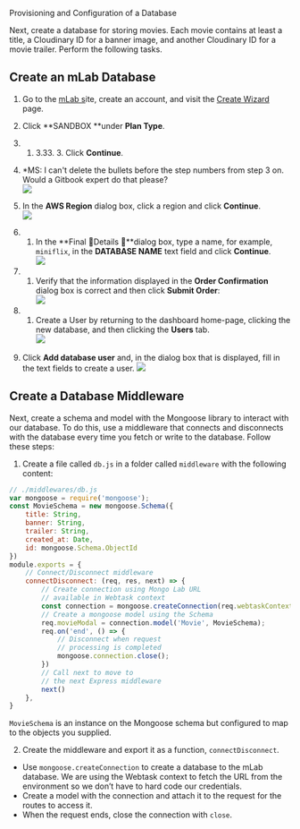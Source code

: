 Provisioning and Configuration of a Database

Next, create a database for storing movies. Each movie contains at least a title, a Cloudinary ID for a banner image, and another Cloudinary ID for a movie trailer. Perform the following tasks.

## Create an mLab Database

1. Go to the [mLab s](https://mlab.com)ite, create an account, and visit the [Create Wizard](https://mlab.com/create/wizard) page.
2. Click **SANDBOX **under **Plan Type**.



1. 1. 3.33. 3. Click **Continue**.
2. \*MS: I can't delete the bullets before the step numbers from step 3 on. Would a Gitbook expert do that please?  
   ![](https://d2mxuefqeaa7sj.cloudfront.net/s_C4E0BB4A3CA481FA22D9AA6239D953F2B1D94D00408DB28F7AB567E3C6C4DB1A_1521565541349_Screen+Shot+2018-03-20+at+6.05.26+PM.png)

3. In the **AWS Region** dialog box, click a region and click **Continue**.  
   ![](https://d2mxuefqeaa7sj.cloudfront.net/s_C4E0BB4A3CA481FA22D9AA6239D953F2B1D94D00408DB28F7AB567E3C6C4DB1A_1521565557555_Screen+Shot+2018-03-20+at+5.58.34+PM.png)
4. 1. In the **Final Details **dialog box, type a name, for example, `miniflix`, in the **DATABASE NAME** text field and click **Continue**.  
      ![](https://d2mxuefqeaa7sj.cloudfront.net/s_C4E0BB4A3CA481FA22D9AA6239D953F2B1D94D00408DB28F7AB567E3C6C4DB1A_1521565577246_Screen+Shot+2018-03-20+at+5.59.10+PM.png)
5. 1. Verify that the information displayed in the **Order Confirmation** dialog box is correct and then click **Submit Order**:  
      ![](https://d2mxuefqeaa7sj.cloudfront.net/s_C4E0BB4A3CA481FA22D9AA6239D953F2B1D94D00408DB28F7AB567E3C6C4DB1A_1521565596684_Screen+Shot+2018-03-20+at+5.59.46+PM.png)
6. 1. Create a User by returning to the dashboard home-page, clicking the new database, and then clicking the **Users** tab.  
      ![](https://d2mxuefqeaa7sj.cloudfront.net/s_C4E0BB4A3CA481FA22D9AA6239D953F2B1D94D00408DB28F7AB567E3C6C4DB1A_1521565608850_Screen+Shot+2018-03-20+at+6.01.28+PM.png)
7. Click **Add database user** and, in the dialog box that is displayed, fill in the text fields to create a user. 
   ![](https://d2mxuefqeaa7sj.cloudfront.net/s_C4E0BB4A3CA481FA22D9AA6239D953F2B1D94D00408DB28F7AB567E3C6C4DB1A_1521565621135_Screen+Shot+2018-03-20+at+6.02.10+PM.png)

## Create a Database Middleware

Next, create a schema and model with the Mongoose library to interact with our database. To do this, use a middleware that connects and disconnects with the database every time you fetch or write to the database. Follow these steps:

1. Create a file called `db.js` in a folder called `middleware` with the following content:

```js
// ./middlewares/db.js
var mongoose = require('mongoose');
const MovieSchema = new mongoose.Schema({
    title: String,
    banner: String,
    trailer: String,
    created_at: Date,
    id: mongoose.Schema.ObjectId
})
module.exports = {
    // Connect/Disconnect middleware
    connectDisconnect: (req, res, next) => {
        // Create connection using Mongo Lab URL
        // available in Webtask context
        const connection = mongoose.createConnection(req.webtaskContext.secrets.MONGO_URL);
        // Create a mongoose model using the Schema
        req.movieModal = connection.model('Movie', MovieSchema);
        req.on('end', () => {
            // Disconnect when request
            // processing is completed
            mongoose.connection.close();
        })
        // Call next to move to
        // the next Express middleware
        next()
    },
}
```

`MovieSchema` is an instance on the Mongoose schema but configured to map to the objects you supplied.

2. Create the middleware and export it as a function, `connectDisconnect`.
* Use `mongoose.createConnection` to create a database to the mLab database. We are using the Webtask context to fetch the URL from the environment so we don’t have to hard code our credentials.
* Create a model with the connection and attach it to the request for the routes to access it.
* When the request ends, close the connection with `close`.




